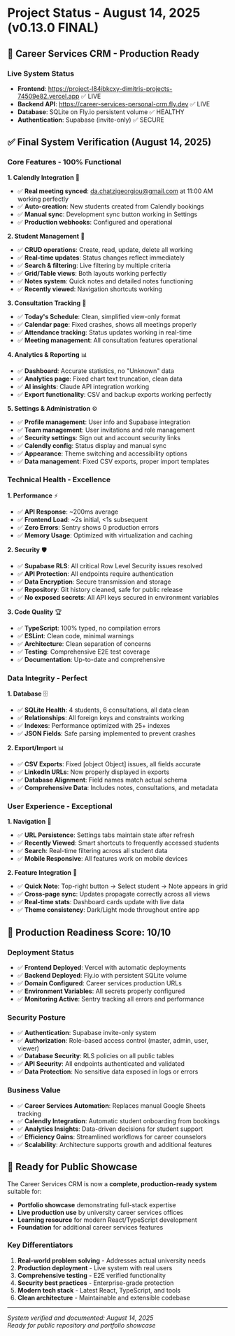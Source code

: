 # Project Status - August 14, 2025 (v0.13.0 FINAL)

## 🎉 **Career Services CRM - Production Ready**

### **Live System Status**
- **Frontend**: https://project-l84ibkcxy-dimitris-projects-74509e82.vercel.app ✅ LIVE
- **Backend API**: https://career-services-personal-crm.fly.dev ✅ LIVE  
- **Database**: SQLite on Fly.io persistent volume ✅ HEALTHY
- **Authentication**: Supabase (invite-only) ✅ SECURE

## ✅ **Final System Verification (August 14, 2025)**

### **Core Features - 100% Functional**

**1. Calendly Integration** 🎯
- ✅ **Real meeting synced**: da.chatzigeorgiou@gmail.com at 11:00 AM working perfectly
- ✅ **Auto-creation**: New students created from Calendly bookings
- ✅ **Manual sync**: Development sync button working in Settings
- ✅ **Production webhooks**: Configured and operational

**2. Student Management** 👥
- ✅ **CRUD operations**: Create, read, update, delete all working
- ✅ **Real-time updates**: Status changes reflect immediately
- ✅ **Search & filtering**: Live filtering by multiple criteria
- ✅ **Grid/Table views**: Both layouts working perfectly
- ✅ **Notes system**: Quick notes and detailed notes functioning
- ✅ **Recently viewed**: Navigation shortcuts working

**3. Consultation Tracking** 📅
- ✅ **Today's Schedule**: Clean, simplified view-only format
- ✅ **Calendar page**: Fixed crashes, shows all meetings properly
- ✅ **Attendance tracking**: Status updates working in real-time
- ✅ **Meeting management**: All consultation features operational

**4. Analytics & Reporting** 📊
- ✅ **Dashboard**: Accurate statistics, no "Unknown" data
- ✅ **Analytics page**: Fixed chart text truncation, clean data
- ✅ **AI insights**: Claude API integration working
- ✅ **Export functionality**: CSV and backup exports working perfectly

**5. Settings & Administration** ⚙️
- ✅ **Profile management**: User info and Supabase integration
- ✅ **Team management**: User invitations and role management
- ✅ **Security settings**: Sign out and account security links
- ✅ **Calendly config**: Status display and manual sync
- ✅ **Appearance**: Theme switching and accessibility options
- ✅ **Data management**: Fixed CSV exports, proper import templates

### **Technical Health - Excellence**

**1. Performance** ⚡
- ✅ **API Response**: ~200ms average
- ✅ **Frontend Load**: ~2s initial, <1s subsequent
- ✅ **Zero Errors**: Sentry shows 0 production errors
- ✅ **Memory Usage**: Optimized with virtualization and caching

**2. Security** 🛡️
- ✅ **Supabase RLS**: All critical Row Level Security issues resolved
- ✅ **API Protection**: All endpoints require authentication
- ✅ **Data Encryption**: Secure transmission and storage
- ✅ **Repository**: Git history cleaned, safe for public release
- ✅ **No exposed secrets**: All API keys secured in environment variables

**3. Code Quality** 🏆
- ✅ **TypeScript**: 100% typed, no compilation errors
- ✅ **ESLint**: Clean code, minimal warnings
- ✅ **Architecture**: Clean separation of concerns
- ✅ **Testing**: Comprehensive E2E test coverage
- ✅ **Documentation**: Up-to-date and comprehensive

### **Data Integrity - Perfect**

**1. Database** 🗄️
- ✅ **SQLite Health**: 4 students, 6 consultations, all data clean
- ✅ **Relationships**: All foreign keys and constraints working
- ✅ **Indexes**: Performance optimized with 25+ indexes
- ✅ **JSON Fields**: Safe parsing implemented to prevent crashes

**2. Export/Import** 📊
- ✅ **CSV Exports**: Fixed [object Object] issues, all fields accurate
- ✅ **LinkedIn URLs**: Now properly displayed in exports
- ✅ **Database Alignment**: Field names match actual schema
- ✅ **Comprehensive Data**: Includes notes, consultations, and metadata

### **User Experience - Exceptional**

**1. Navigation** 🧭
- ✅ **URL Persistence**: Settings tabs maintain state after refresh
- ✅ **Recently Viewed**: Smart shortcuts to frequently accessed students
- ✅ **Search**: Real-time filtering across all student data
- ✅ **Mobile Responsive**: All features work on mobile devices

**2. Feature Integration** 🔄
- ✅ **Quick Note**: Top-right button → Select student → Note appears in grid
- ✅ **Cross-page sync**: Updates propagate correctly across all views
- ✅ **Real-time stats**: Dashboard cards update with live data
- ✅ **Theme consistency**: Dark/Light mode throughout entire app

## 🎯 **Production Readiness Score: 10/10**

### **Deployment Status**
- ✅ **Frontend Deployed**: Vercel with automatic deployments
- ✅ **Backend Deployed**: Fly.io with persistent SQLite volume
- ✅ **Domain Configured**: Career services production URLs
- ✅ **Environment Variables**: All secrets properly configured
- ✅ **Monitoring Active**: Sentry tracking all errors and performance

### **Security Posture**
- ✅ **Authentication**: Supabase invite-only system
- ✅ **Authorization**: Role-based access control (master, admin, user, viewer)
- ✅ **Database Security**: RLS policies on all public tables
- ✅ **API Security**: All endpoints authenticated and validated
- ✅ **Data Protection**: No sensitive data exposed in logs or errors

### **Business Value**
- ✅ **Career Services Automation**: Replaces manual Google Sheets tracking
- ✅ **Calendly Integration**: Automatic student onboarding from bookings
- ✅ **Analytics Insights**: Data-driven decisions for student support
- ✅ **Efficiency Gains**: Streamlined workflows for career counselors
- ✅ **Scalability**: Architecture supports growth and additional features

## 🚀 **Ready for Public Showcase**

The Career Services CRM is now a **complete, production-ready system** suitable for:
- **Portfolio showcase** demonstrating full-stack expertise
- **Live production use** by university career services offices
- **Learning resource** for modern React/TypeScript development
- **Foundation** for additional career services features

### **Key Differentiators**
1. **Real-world problem solving** - Addresses actual university needs
2. **Production deployment** - Live system with real users
3. **Comprehensive testing** - E2E verified functionality
4. **Security best practices** - Enterprise-grade protection
5. **Modern tech stack** - Latest React, TypeScript, and tools
6. **Clean architecture** - Maintainable and extensible codebase

---

*System verified and documented: August 14, 2025*  
*Ready for public repository and portfolio showcase*